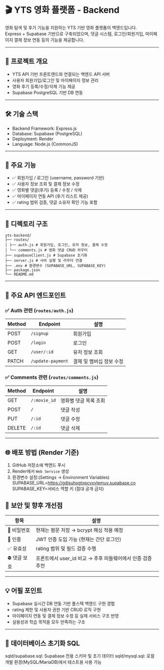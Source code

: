 # 🎬 YTS 영화 플랫폼 - Backend

영화 탐색 및 후기 기능을 지원하는 YTS 기반 영화 플랫폼의 백엔드입니다.  
Express + Supabase 기반으로 구축되었으며, 댓글 시스템, 로그인/회원가입, 마이페이지 결제 정보 연동 등의 기능을 제공합니다.

---

## 🚀 프로젝트 개요

- YTS API 기반 프론트엔드와 연결되는 백엔드 API 서버
- 사용자 회원가입/로그인 및 마이페이지 정보 관리
- 영화 후기 등록/수정/삭제 기능 제공
- Supabase PostgreSQL 기반 DB 연동

---

## 🛠️ 기술 스택

- Backend Framework: Express.js
- Database: Supabase (PostgreSQL)
- Deployment: Render
- Language: Node.js (CommonJS)

---

## 📌 주요 기능

- ✅ 회원가입 / 로그인 (username, password 기반)
- ✅ 사용자 정보 조회 및 결제 정보 수정
- ✅ 영화별 댓글(후기) 등록 / 수정 / 삭제
- ✅ 마이페이지 연동 API (후기 리스트 제공)
- ✅ rating 범위 검증, 댓글 소유자 확인 기능 포함

---

## 📁 디렉토리 구조
```
yts-backend/
├── routes/
│ ├── auth.js # 회원가입, 로그인, 유저 정보, 결제 수정
│ └── comments.js # 영화 댓글 CRUD 라우터
├── supabaseClient.js # Supabase 초기화
├── server.js # 서버 실행 및 라우터 연결
├── .env # 환경변수 (SUPABASE_URL, SUPABASE_KEY)
├── package.json
└── README.md
```

---

## 📡 주요 API 엔드포인트

### ✅ Auth 관련 (`routes/auth.js`)
| Method | Endpoint             | 설명 |
|--------|----------------------|------|
| POST   | `/signup`            | 회원가입 |
| POST   | `/login`             | 로그인 |
| GET    | `/user/:id`          | 유저 정보 조회 |
| PATCH  | `/update-payment`    | 결제 및 멤버십 정보 수정 |

### ✅ Comments 관련 (`routes/comments.js`)
| Method | Endpoint             | 설명 |
|--------|----------------------|------|
| GET    | `/:movie_id`         | 영화별 댓글 목록 조회 |
| POST   | `/`                  | 댓글 작성 |
| PUT    | `/:id`               | 댓글 수정 |
| DELETE | `/:id`               | 댓글 삭제 |

---

## 🌐 배포 방법 (Render 기준)

1. GitHub 저장소에 백엔드 푸시
2. Render에서 `Web Service` 생성
3. 환경변수 설정:(Settings → Environment Variables)
SUPABASE_URL=https://gdisuhsgtxpcvxvlemuv.supabase.co
SUPABASE_KEY=서비스 역할 키 (절대 공개 금지) 

## 🔐 보안 및 향후 개선점

| 항목 | 설명 |
|------|------|
| 🔐 비밀번호 | 현재는 평문 저장 → bcrypt 해싱 적용 예정 |
| 🔐 인증     | JWT 인증 도입 가능 (현재는 간단 로그인) |
| ✅ 유효성   | rating 범위 및 필드 검증 수행 |
| ⛔ 댓글 보호 | 프론트에서 user_id 비교 → 추후 미들웨어에서 인증 검증 추천 |

---

## 💡 어필 포인트

- Supabase 실시간 DB 연동 기반 풀스택 백엔드 구현 경험
- rating 제한 및 사용자 권한 기반 CRUD 로직 구현
- 마이페이지 연동 및 결제 정보 수정 등 실제 서비스 구조 반영
- 실용성과 학습 목적을 모두 만족하는 구조

---

## 🧷 데이터베이스 초기화 SQL 
sqld/supabase.sql: Supabase 전용 스키마 및 초기 데이터
sqld/mysql.sql: 로컬 개발 환경(MySQL/MariaDB)에서 테스트용 사용 가능


